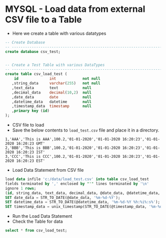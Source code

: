 # MYSQL - Load data from external CSV file to a Table

* Here we create a table with various datatypes

```sql
-- Create Database
-- -----------------------------------------------------------------------------
create database csv_test;


-- Create a Test Table with various DataTypes
-- -----------------------------------------------------------------------------
create table csv_load_test (
    id              int            not null
   ,string_data     varchar(255)   not null
   ,text_data       text           null
   ,decimal_data    decimal(10,2)  null
   ,date_data       date           null
   ,datetime_data   datetime       null
   ,timestamp_data  timestamp      null
   ,primary key (id)
);
```


* CSV file to load
* Save the below contents to  `load_test.csv` file and place it in a directory.
```
1,'AAA','This is AAA',100.2,'01-01-2020','01-01-2020 16:20:23','01-01-2020 16:20:23 GMT'
2,'BBB','This is BBB',100.2,'01-01-2020','01-01-2020 16:20:23','01-01-2020 16:20:23 IST'
3,'CCC','This is CCC',100.2,'01-01-2020','01-01-2020 16:20:23','01-01-2020 16:20:23 EST'
```


* Load Data Statement from CSV file
```sql
load data infile 'c:/data/load_test.csv' into table csv_load_test
fields terminated by ',' enclosed by "'" lines terminated by '\n'
ignore 1 rows;
(id, string_data, text_data, decimal_data, @date_data, @datetime_data, @timestamp_data)
SET date_data = STR_TO_DATE(@date_data, '%m-%d-%Y');
SET datetime_data = STR_TO_DATE(@datetime_data, '%m-%d-%Y %h:%i%:s%');
SET timestamp_data = unix_timestamp(STR_TO_DATE(@timestamp_data, '%m-%d-%Y %h:%i%:s% GMT'));
```


* Run the Load Data Statement
* Check the Table for data
```sql
select * from csv_load_test;
```

